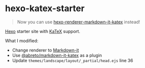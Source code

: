 # hexo-katex-starter

> Now you can use [hexo-renderer-markdown-it-katex] instead!

[Hexo] starter site with [KaTeX] support.

What I modified:
- Change renderer to [Markdown-it]
- Use [@abreto/markdown-it-katex] as a plugin
- Update `themes/landscape/layout/_partial/head.ejs` line 36


[Hexo]: https://hexo.io
[KaTeX]: https://katex.org/
[Markdown-it]: https://github.com/markdown-it/markdown-it
[@abreto/markdown-it-katex]: https://github.com/Abreto/markdown-it-katex
[hexo-renderer-markdown-it-katex]: https://github.com/Abreto/hexo-renderer-markdown-it-katex
